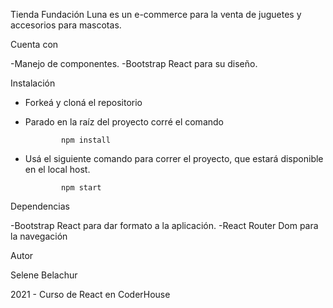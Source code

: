 Tienda Fundación Luna es un e-commerce para la venta de juguetes y accesorios para mascotas.

Cuenta con

-Manejo de componentes.
-Bootstrap React para su diseño.

Instalación

- Forkeá y cloná el repositorio

- Parado en la raíz del proyecto corré el comando

              npm install
- Usá el siguiente comando para correr el proyecto, que estará disponible en el local host.

              npm start

Dependencias

-Bootstrap React para dar formato a la aplicación.
-React Router Dom para la navegación


Autor

Selene Belachur

2021 - Curso de React en CoderHouse
